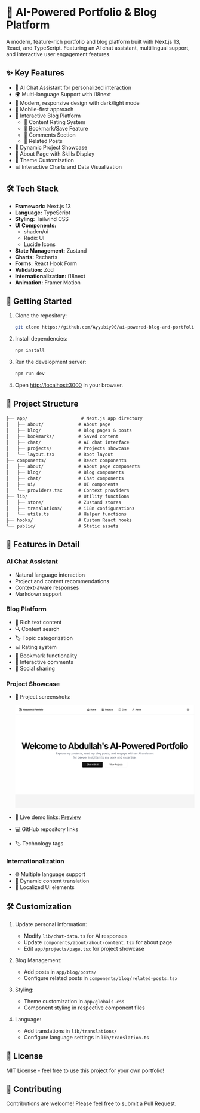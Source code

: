 # 🚀 AI-Powered Portfolio & Blog Platform

A modern, feature-rich portfolio and blog platform built with Next.js 13, React, and TypeScript. Featuring an AI chat assistant, multilingual support, and interactive user engagement features.

## ✨ Key Features

- 🤖 AI Chat Assistant for personalized interaction
- 🌍 Multi-language Support with i18next
- 🎨 Modern, responsive design with dark/light mode
- 📱 Mobile-first approach
- 📝 Interactive Blog Platform
  - 💫 Content Rating System
  - 🔖 Bookmark/Save Feature
  - 💭 Comments Section
  - 🔄 Related Posts
- 💼 Dynamic Project Showcase
- 🎯 About Page with Skills Display
- 🌙 Theme Customization
- 📊 Interactive Charts and Data Visualization

## 🛠️ Tech Stack

- **Framework:** Next.js 13
- **Language:** TypeScript
- **Styling:** Tailwind CSS
- **UI Components:** 
  - shadcn/ui
  - Radix UI
  - Lucide Icons
- **State Management:** Zustand
- **Charts:** Recharts
- **Forms:** React Hook Form
- **Validation:** Zod
- **Internationalization:** i18next
- **Animation:** Framer Motion

## 🚀 Getting Started

1. Clone the repository:
   ```bash
   git clone https://github.com/Ayyubiy90/ai-powered-blog-and-portfolio-site.git
   ```

2. Install dependencies:
   ```bash
   npm install
   ```

3. Run the development server:
   ```bash
   npm run dev
   ```

4. Open [http://localhost:3000](http://localhost:3000) in your browser.

## 📁 Project Structure

```
├── app/                    # Next.js app directory
│   ├── about/             # About page
│   ├── blog/              # Blog pages & posts
│   ├── bookmarks/         # Saved content
│   ├── chat/              # AI chat interface
│   ├── projects/          # Projects showcase
│   └── layout.tsx         # Root layout
├── components/            # React components
│   ├── about/             # About page components
│   ├── blog/              # Blog components
│   ├── chat/              # Chat components
│   ├── ui/                # UI components
│   └── providers.tsx      # Context providers
├── lib/                   # Utility functions
│   ├── store/             # Zustand stores
│   ├── translations/      # i18n configurations
│   └── utils.ts           # Helper functions
├── hooks/                 # Custom React hooks
└── public/                # Static assets
```

## 🎨 Features in Detail

### AI Chat Assistant
- Natural language interaction
- Project and content recommendations
- Context-aware responses
- Markdown support

### Blog Platform
- 📝 Rich text content
- 🔍 Content search
- 🏷️ Topic categorization
- 📊 Rating system
- 💾 Bookmark functionality
- 💬 Interactive comments
- 🔗 Social sharing

### Project Showcase
- 📸 Project screenshots:

  ![Portfolio Preview](/Screenshot%20(46).png)
- 🔗 Live demo links: [Preview](https://abdullah-ai-portfolio-blog.vercel.app/)
- 💻 GitHub repository links
- 🏷️ Technology tags

### Internationalization
- 🌐 Multiple language support
- 🔄 Dynamic content translation
- 📝 Localized UI elements

## 🛠️ Customization

1. Update personal information:
   - Modify `lib/chat-data.ts` for AI responses
   - Update `components/about/about-content.tsx` for about page
   - Edit `app/projects/page.tsx` for project showcase

2. Blog Management:
   - Add posts in `app/blog/posts/`
   - Configure related posts in `components/blog/related-posts.tsx`

3. Styling:
   - Theme customization in `app/globals.css`
   - Component styling in respective component files

4. Language:
   - Add translations in `lib/translations/`
   - Configure language settings in `lib/translation.ts`

## 📄 License

MIT License - feel free to use this project for your own portfolio!

## 🤝 Contributing

Contributions are welcome! Please feel free to submit a Pull Request.
